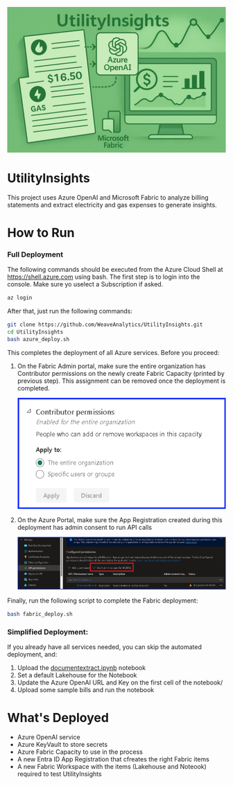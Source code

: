 ![UtilityInsighgts](./images/utility_insights.png)

# UtilityInsights
This project uses Azure OpenAI and Microsoft Fabric to analyze billing statements and extract electricity and gas expenses to generate insights.

# How to Run

### Full Deployment
The following commands should be executed from the Azure Cloud Shell at https://shell.azure.com using bash. The first step is to login into the console. Make sure yo uselect a Subscription if asked.
```bash
az login
```
After that, just run the following commands:
```bash
git clone https://github.com/WeaveAnalytics/UtilityInsights.git
cd UtilityInsights
bash azure_deploy.sh
```
This completes the deployment of all Azure services. Before you proceed:
1. On the Fabric Admin portal, make sure the entire organization has Contributor permissions on the newly create Fabric Capacity (printed by previous step). This assignment can be removed once the deployment is completed.
   
   ![Fabric Capacity Contributor Permissions](./images/fabric_capacity_contributor_permissions.png)
   
3. On the Azure Portal, make sure the App Registration created during this deployment has admin consent to run API calls
   
   ![App Registration Admin Consent](./images/app_registration_admin_consent.png)

Finally, run the following script to complete the Fabric deployment:
```bash
bash fabric_deploy.sh
```


### Simplified Deployment:
If you already have all services needed, you can skip the automated deployment, and:
1. Upload the [documentextract.ipynb]([https://github.com/microsoft/needlr/tree/main/samples](https://github.com/WeaveAnalytics/UtilityInsights/blob/main/documentextract.ipynb)) notebook
2. Set a default Lakehouse for the Notebook
3. Update the Azure OpenAI URL and Key on the first cell of the notebook/
4. Upload some sample bills and run the notebook

# What's Deployed
- Azure OpenAI service
- Azure KeyVault to store secrets
- Azure Fabric Capacity to use in the process
- A new Entra ID App Registration that cfreates the right Fabric items
- A new Fabric Workspace with the items (Lakehouse and Noteook) required to test UtilityInsights
